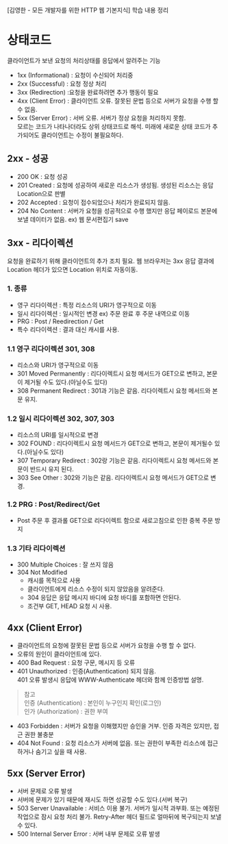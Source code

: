 [김영한 - 모든 개발자를 위한 HTTP 웹 기본지식] 학습 내용 정리

# 상태코드
클라이언트가 보낸 요청의 처리상태를 응답에서 알려주는 기능
- 1xx (Informational) : 요청이 수신되어 처리중
- 2xx (Successful) : 요청 정상 처리
- 3xx (Redirection) :요청을 완료하려면 추가 행동이 필요
- 4xx (Client Error) : 클라이언트 오류. 잘못된 문법 등으로 서버가 요청을 수행 할 수 없음.
- 5xx (Server Error) : 서버 오류. 서버가 정상 요청을 처리하지 못함.   
모르는 코드가 나타나더라도 상위 상태코드로 해석. 미래에 새로운 상태 코드가 추가되어도 클라이언트는 수정이 불필요하다.

## 2xx - 성공
- 200 OK : 요청 성공
- 201 Created : 요청에 성공하여 새로운 리소스가 생성됨. 생성된 리소스는 응답 Location으로 판별
- 202 Accepted : 요청이 접수되었으나 처리가 완료되지 않음.
- 204 No Content : 서버가 요청을 성공적으로 수행 했지만 응답 페이로드 본문에 보낼 데이터가 없음. ex) 웹 문서편집기 save

## 3xx - 리다이렉션
요청을 완료하기 위해 클라이언트의 추가 조치 필요. 웹 브라우저는 3xx 응답 결과에 Location 헤더가 있으면 Location 위치로 자동이동.

### 1. 종류
- 영구 리다이렉션 : 특정 리소스의 URI가 영구적으로 이동
- 일시 리다이렉션 : 일시적인 변경 ex) 주문 완료 후 주문 내역으로 이동
- PRG : Post / Reedirection / Get
- 특수 리다이렉션 : 결과 대신 캐시를 사용.

### 1.1 영구 리다이렉션 301, 308
- 리소스와 URI가 영구적으로 이동
- 301 Moved Permanently : 리다이렉트시 요청 메서드가 GET으로 변하고, 본문이 제거될 수도 있다.(아닐수도 있다)
- 308 Permanent Redirect : 301과 기능은 같음. 리다이렉트시 요청 메서드와 본문 유지.

### 1.2 일시 리다이렉션 302, 307, 303
- 리소스의 URI를 일시적으로 변경
- 302 FOUND : 리다이렉트시 요청 메서드가 GET으로 변하고, 본문이 제거될수 있다.(아닐수도 있다)
- 307 Temporary Redirect : 302랑 기능은 같음. 리다이렉트시 요청 메서드와 본문이 반드시 유지 된다.
- 303 See Other : 302와 기능은 같음. 리다이렉트시 요청 메서드가 GET으로 변경.

### 1.2 PRG : Post/Redirect/Get
- Post 주문 후 결과롤 GET으로 리다이렉트 함으로 새로고침으로 인한 중복 주문 방지

### 1.3 기타 리다이렉션
- 300 Multiple Choices : 잘 쓰지 않음
- 304 Not Modified
    - 캐시를 목적으로 사용
    - 클라이언트에게 리소스 수정이 되지 않았음을 알려준다.
    - 304 응답은 응답 메시지 바디에 요청 바디를 포함하면 안된다.
    - 조건부 GET, HEAD 요청 시 사용.

## 4xx (Client Error)
- 클라이언트의 요청에 잘못된 문법 등으로 서버가 요청을 수행 할 수 없다.
- 오류의 원인이 클라이언트에 있다.
- 400 Bad Request : 요청 구문, 메시지 등 오류
- 401 Unauthorized : 인증(Authentication) 되지 않음.   
401 오류 발생시 응답에 WWW-Authenticate 헤더와 함께 인증방법 설명.   
> 참고   
인증 (Authentication) : 본인이 누구인지 확인(로그인)   
인가 (Authorization) : 권한 부여
- 403 Forbidden : 서버가 요청을 이해했지만 승인을 거부. 인증 자격은 있지만, 접근 권한 불충분
- 404 Not Found : 요청 리소스가 서버에 없음. 또는 권한이 부족한 리소스에 접근하거나 숨기고 싶을 때 사용.

## 5xx (Server Error)
- 서버 문제로 오류 발생
- 서버에 문제가 있기 때문에 재시도 하면 성공할 수도 있다.(서버 복구)
- 503 Server Unavailable : 서비스 이용 불가. 서버가 일시적 과부화. 또는 예정된 작업으로 잠시 요청 처리 불가. Retry-After 헤더 필드로 얼마뒤에 복구되는지 보낼 수 있다.
- 500 Internal Server Error : 서버 내부 문제로 오류 발생